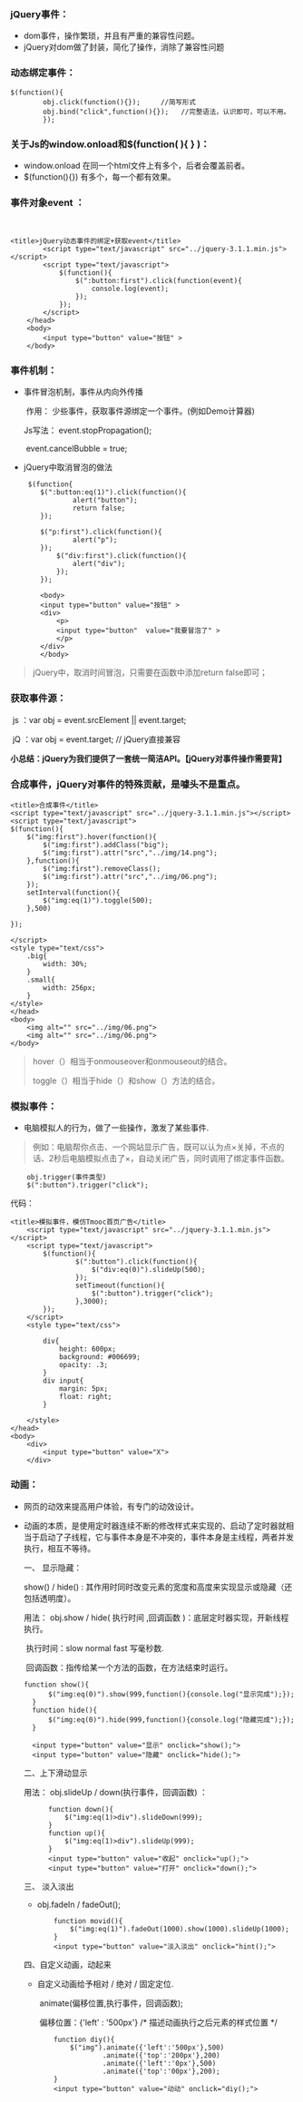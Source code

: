 ### jQuery事件：

- dom事件，操作繁琐，并且有严重的兼容性问题。
- jQuery对dom做了封装，简化了操作，消除了兼容性问题

### 动态绑定事件：

```
$(function(){
		obj.click(function(){});     //简写形式
		obj.bind("click",function(){});   //完整语法，认识即可，可以不用。 
        });
```

### 关于Js的window.onload和$(function( ){ } )：

- window.onload 在同一个html文件上有多个，后者会覆盖前者。
- $(function(){}) 有多个，每一个都有效果。

### 事件对象event ：

​	

```
<title>jQuery动态事件的绑定+获取event</title>
		<script type="text/javascript" src="../jquery-3.1.1.min.js"></script>
		<script type="text/javascript">
			$(function(){
				$(":button:first").click(function(event){
					console.log(event);
				});
			});
		</script>
	</head>
	<body>
		<input type="button" value="按钮" >
	</body>
```



### 事件机制：

- 事件冒泡机制，事件从内向外传播

  ​        作用： 少些事件，获取事件源绑定一个事件。(例如Demo计算器)

  Js写法： event.stopPropagation();

  ​      	       event.cancelBubble = true;


- jQuery中取消冒泡的做法
       

    ```
     $(function{
        $(":button:eq(1)").click(function(){
                alert("button");
                return false;
        });
    
    	$("p:first").click(function(){
                alert("p");
    	});
    		$("div:first").click(function(){
                alert("div");
            });
        });
    
        <body>
        <input type="button" value="按钮" >
        <div>
            <p>
       		<input type="button"  value="我要冒泡了" >
            </p>
        </div>
        </body>
    ```

    

> jQuery中，取消时间冒泡，只需要在函数中添加return false即可；

### 获取事件源：

​	js      ：var obj = event.srcElement || event.target;

​	jQ     ：var obj = event.target;            // jQuery直接兼容

**小总结：jQuery为我们提供了一套统一简洁API。【jQuery对事件操作需要背】**

### 合成事件，jQuery对事件的特殊贡献，是噱头不是重点。

	<title>合成事件</title>
	<script type="text/javascript" src="../jquery-3.1.1.min.js"></script>
	<script type="text/javascript">
	$(function(){     
		$("img:first").hover(function(){
			$("img:first").addClass("big");
			$("img:first").attr("src","../img/14.png");
		},function(){
			$("img:first").removeClass();
			$("img:first").attr("src","../img/06.png");
		});  
		setInterval(function(){
			$("img:eq(1)").toggle(500);
		},500)
		
	});
	
	</script>
	<style type="text/css">
		.big{
			width: 30%;
		}
		.small{
			width: 256px;
		}
	</style>
	</head>
	<body>
		<img alt="" src="../img/06.png">
		<img alt="" src="../img/06.png"> 
	</body>

> hover（）相当于onmouseover和onmouseout的结合。
>
> toggle（）相当于hide（）和show（）方法的结合。

### 模拟事件：

- 电脑模拟人的行为，做了一些操作，激发了某些事件.

> 例如：电脑帮你点击、一个网站显示广告，既可以认为点×关掉，不点的话、2秒后电脑模拟点击了×，自动关闭广告，同时调用了绑定事件函数。

		obj.trigger(事件类型)
		$(":button").trigger("click");
代码：

```
<title>模拟事件，模仿Tmooc首页广告</title>
	<script type="text/javascript" src="../jquery-3.1.1.min.js"></script>
	<script type="text/javascript">
		$(function(){
				$(":button").click(function(){
					$("div:eq(0)").slideUp(500);
				});
				setTimeout(function(){
					$(":button").trigger("click");
				},3000);
		});
	</script>
	<style type="text/css">
		
		div{
			height: 600px;
			background: #006699;
			opacity: .3;
		}
		div input{
			margin: 5px;
			float: right;
		}

	</style>
</head>
<body>
	<div>
		<input type="button" value="X">
	</div>
```

### 动画：

- 网页的动效来提高用户体验，有专门的动效设计。

- 动画的本质，是使用定时器连续不断的修改样式来实现的、启动了定时器就相当于启动了子线程，它与事件本身是不冲突的，事件本身是主线程，两者并发执行，相互不等待。

  一、 显示隐藏：

  show() / hide() : 其作用时同时改变元素的宽度和高度来实现显示或隐藏（还包括透明度）。

  用法： obj.show / hide( 执行时间 ,回调函数 )：底层定时器实现，开新线程执行。

  ​       执行时间：slow normal fast 写毫秒数.

  ​       回调函数：指传给某一个方法的函数，在方法结束时运行。

  ```
  function show(){
  		$("img:eq(0)").show(999,function(){console.log("显示完成");});
  	}
  	function hide(){
  		$("img:eq(0)").hide(999,function(){console.log("隐藏完成");});
  	}
  	
  	<input type="button" value="显示" onclick="show();">
  	<input type="button" value="隐藏" onclick="hide();">
  ```

  二、上下滑动显示

  用法： obj.slideUp / down(执行事件，回调函数) ： 

  

  ```
  		function down(){
  			$("img:eq(1)>div").slideDown(999);
  		}	
  		function up(){
  			$("img:eq(1)>div").slideUp(999);
  		}
  		<input type="button" value="收起" onclick="up();">
  		<input type="button" value="打开" onclick="down();">		
  ```

  

  三、 淡入淡出

  - obj.fadeIn / fadeOut();

    ```
    	function movid(){
    		$("img:eq(1)").fadeOut(1000).show(1000).slideUp(1000);
    	}
    	<input type="button" value="淡入淡出" onclick="hint();">
    ```

    

  四、自定义动画，动起来

  - 自定义动画给予相对 / 绝对 / 固定定位.

    ​	animate(偏移位置,执行事件，回调函数);

    ​	偏移位置：{'left' : '500px'}          /* 描述动画执行之后元素的样式位置 */

    ```
    	function diy(){
    		$("img").animate({'left':'500px'},500)
    				.animate({'top':'200px'},200)
    				.animate({'left':'0px'},500)
    				.animate({'top':'00px'},200);
    	}
    	<input type="button" value="动动" onclick="diy();">
    ```

    
